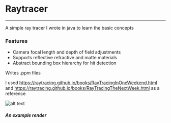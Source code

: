 # Raytracer
___
A simple ray tracer I wrote in java to learn the basic concepts

### Features
* Camera focal length and depth of field adjustments
* Supports reflective refractive and matte materials
* Abstract bounding box hierarchy for hit detection

Writes .ppm files

I used https://raytracing.github.io/books/RayTracingInOneWeekend.html and https://raytracing.github.io/books/RayTracingTheNextWeek.html as a reference

![alt text](https://github.com/camwc/RayTracing/render.png)
##### An example render
